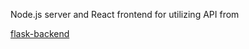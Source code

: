 Node.js server and React frontend for utilizing API from

[flask-backend](https://github.com/razamanaza/flask-backend)
